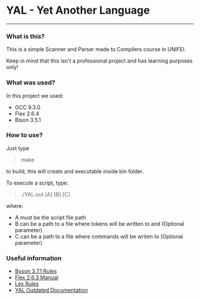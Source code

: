# YAL - Yet Another Language
____
### What is this?
This is a simple Scanner and Parser made to Compilers course in UNIFEI.

Keep in mind that this isn't a professional project and has learning purposes only!

### What was used?
In this project we used:
* GCC 9.3.0
* Flex 2.6.4
* Bison 3.5.1

### How to use?
Just type
> make

to build, this will create and executable inside bin folder.

To execute a script, type:
>./YAL.out [A] [B] [C]

where: 
* A must be the script file path 
* B can be a path to a file where tokens will be written to and   (Optional parameter)
* C can be a path to a file where commands will be writen to      (Optional parameter)

### Useful information
* [Byson 3.7.1 Rules](https://www.gnu.org/software/bison/manual/bison.html#Rules)
* [Flex 2.6.3 Manual](https://www.cs.virginia.edu/~cr4bd/flex-manual/)
* [Lex Rules](https://docs.oracle.com/cd/E19504-01/802-5880/lex-6/index.html)
* [YAL Outdated Documentation](https://docs.google.com/document/d/187IWDN3ne1S4CgiLUV49USASiqZ8ZkLdMegdtWgJsO4/edit#heading=h.hcfsn8dd2dw4)
